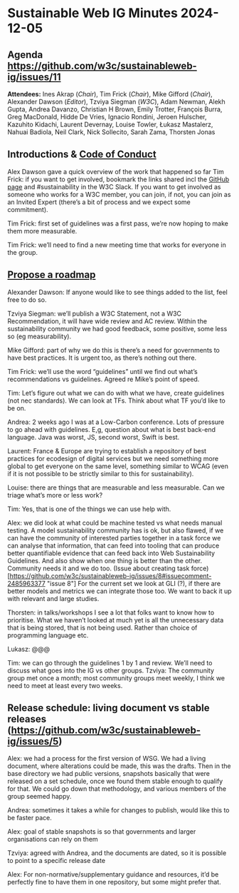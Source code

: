 # Sustainable Web IG Minutes 2024-12-05
## Agenda https://github.com/w3c/sustainableweb-ig/issues/11
**Attendees:** Ines Akrap (*Chair*), Tim Frick (*Chair*), Mike Gifford (*Chair*), Alexander Dawson (*Editor*), Tzviya Siegman (*W3C*), Adam Newman, Alekh Gupta, Andrea Davanzo, Christian H Brown, Emily Trotter, François Burra, Greg MacDonald, Hidde De Vries, Ignacio Rondini, Jeroen Hulscher, Kazuhito Kidachi, Laurent Devernay, Louise Towler, Łukasz Mastalerz, Nahuai Badiola, Neil Clark, Nick Sollecito, Sarah Zama, Thorsten Jonas
## Introductions & [Code of Conduct](https://www.w3.org/policies/code-of-conduct/ "Code of Conduct")
Alex Dawson gave a quick overview of the work that happened so far
Tim Frick: if you want to get involved, bookmark the links shared incl the [GitHub page](https://github.com/w3c/sustainableweb-ig/ "Github") and #sustainability in the W3C Slack. If you want to get involved as someone who works for a W3C member, you can join, if not, you can join as an Invited Expert (there’s a bit of process and we expect some commitment).

Tim Frick: first set of guidelines was a first pass, we’re now hoping to make them more measurable. 

Tim Frick: we’ll need to find a new meeting time that works for everyone in the group.

## [Propose a roadmap](https://github.com/w3c/sustainableweb-ig/issues/10 "issue 10")
Alexander Dawson: If anyone would like to see things added to the list, feel free to do so.

Tzviya Siegman: we’ll publish a W3C Statement, not a W3C Recommendation, it will have wide review and AC review. Within the sustainability community we had good feedback, some positive, some less so (eg measurability). 

Mike Gifford: part of why we do this is there’s a need for governments to have best practices. It is urgent too, as there’s nothing out there.

Tim Frick: we’ll use the word “guidelines” until we find out what’s recommendations vs guidelines. Agreed re Mike’s point of speed. 

Tim: Let’s figure out what we can do with what we have, create guidelines (not nec standards). We can look at TFs. Think about what TF you’d like to be on.

Andrea: 2 weeks ago I was at a Low-Carbon conference. Lots of pressure to go ahead with guidelines. E,g, question about what is best back-end language. Java was worst, JS, second worst, Swift is best. 

Laurent: France & Europe are trying to establish a repository of best practices for ecodesign of digital services but we need something more global to get everyone on the same level, something similar to WCAG (even if it is not possible to be strictly similar to this for sustainability).

Louise: there are things that are measurable and less measurable. Can we triage what’s more or less work?

Tim: Yes, that is one of the things we can use help with.

Alex: we did look at what could be machine tested vs what needs manual testing. A model sustainability community has is ok, but also flawed, if we can have the community of interested parties together in a task force we can analyse that information, that can feed into tooling that can produce better quantifiable evidence that can feed back into Web Sustainability Guidelines. And also show when one thing is better than the other. Community needs it and we do too. (Issue about creating task force)[https://github.com/w3c/sustainableweb-ig/issues/8#issuecomment-2485963377 "issue 8"] For the current set we look at GLI (?), if there are better models and metrics we can integrate those too. We want to back it up with relevant and large studies.

Thorsten: in talks/workshops I see a lot that folks want to know how to prioritise. What we haven’t looked at much yet is all the unnecessary data that is being stored, that is not being used. Rather than choice of programming language etc.

Lukasz: @@@ 

Tim: we can go through the guidelines 1 by 1 and review. We’ll need to discuss what goes into the IG vs other groups.
Tzviya: The community group met once a month; most community groups meet weekly, I think we need to meet at least every two weeks.

## Release schedule: living document vs stable releases (https://github.com/w3c/sustainableweb-ig/issues/5)
Alex: we had a process for the first version of WSG. We had a living document, where alterations could be made, this was the drafts. Then in the base directory we had public versions, snapshots basically that were released on a set schedule, once we found them stable enough to qualify for that. We could go down that methodology, and various members of the group seemed happy.

Andrea: sometimes it takes a while for changes to publish, would like this to be faster pace.

Alex: goal of stable snapshots is so that governments and larger organisations can rely on them

Tzviya: agreed with Andrea, and the documents are dated, so it is possible to point to a specific release date

Alex: For non-normative/supplementary guidance and resources, it’d be perfectly fine to have them in one repository, but some might prefer that.
